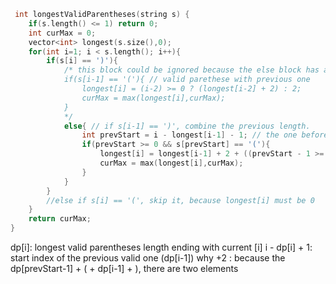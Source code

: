 ```c
 int longestValidParentheses(string s) {
    if(s.length() <= 1) return 0;
    int curMax = 0;
    vector<int> longest(s.size(),0);
    for(int i=1; i < s.length(); i++){
        if(s[i] == ')'){
            /* this block could be ignored because the else block has already calculated it
            if(s[i-1] == '('){ // valid parethese with previous one
                longest[i] = (i-2) >= 0 ? (longest[i-2] + 2) : 2;
                curMax = max(longest[i],curMax);
            }
            */
            else{ // if s[i-1] == ')', combine the previous length.
                int prevStart = i - longest[i-1] - 1; // the one before the last start valid
                if(prevStart >= 0 && s[prevStart] == '('){
                    longest[i] = longest[i-1] + 2 + ((prevStart - 1 >= 0)?longest[prevStart - 1]:0);
                    curMax = max(longest[i],curMax);
                }
            }
        }
        //else if s[i] == '(', skip it, because longest[i] must be 0
    }
    return curMax;
}
```

dp[i]: longest valid parentheses length ending with current [i]
i - dp[i] + 1: start index of the previous valid one (dp[i-1])
why +2 : because the dp[prevStart-1] + ( + dp[i-1] + ), there are two elements